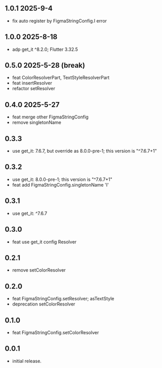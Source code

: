## 1.0.1 2025-9-4
* fix auto register by FigmaStringConfig.I error

## 1.0.0 2025-8-18
* adp get_it ^8.2.0; Flutter 3.32.5

## 0.5.0 2025-5-28 (break)
* feat ColorResolverPart, TextStyleResolverPart  
* feat insertResolver 
* refactor setResolver

## 0.4.0 2025-5-27
* feat merge other FigmaStringConfig
* remove singletonName

## 0.3.3
* use get_it: 7.6.7, but override as 8.0.0-pre-1; this version is "^7.6.7+1"

## 0.3.2
* use get_it: 8.0.0-pre-1; this version is "^7.6.7+1"
* feat add FigmaStringConfig.singletonName 'I'

## 0.3.1
* use get_it: ^7.6.7

## 0.3.0
* feat use get_it config Resolver

## 0.2.1
* remove setColorResolver

## 0.2.0
* feat FigmaStringConfig.setResolver; asTextStyle
* deprecation setColorResolver

## 0.1.0
* feat FigmaStringConfig.setColorResolver

## 0.0.1

* initial release.
